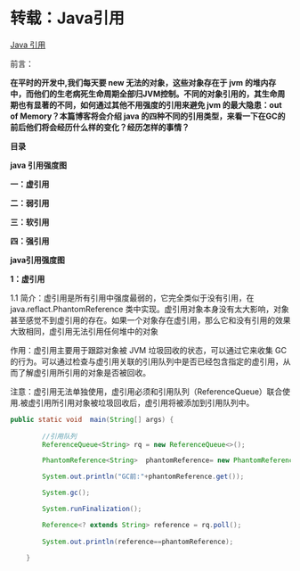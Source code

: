 # 转载：Java引用

[Java 引用](https://www.cnblogs.com/wyq178/p/9427987.html)

前言：

**在平时的开发中,我们每天要 new 无法的对象，这些对象存在于 jvm 的堆内存中，而他们的生老病死生命周期全部归JVM控制。不同的对象引用的，其生命周期也有显著的不同，如何通过其他不用强度的引用来避免 jvm 的最大隐患：out of Memory？本篇博客将会介绍 java 的四种不同的引用类型，来看一下在GC的前后他们将会经历什么样的变化？经历怎样的事情？**

**目录**

**java 引用强度图**

**一：虚引用**

**二：弱引用**

**三：软引用**

**四：强引用**

**java引用强度图**





**1：虚引用**

 1.1 简介：虚引用是所有引用中强度最弱的，它完全类似于没有引用，在 java.reflact.PhantomReference 类中实现。虚引用对象本身没有太大影响，对象甚至感觉不到虚引用的存在。如果一个对象存在虚引用，那么它和没有引用的效果大致相同，虚引用无法引用任何堆中的对象

作用：虚引用主要用于跟踪对象被 JVM 垃圾回收的状态，可以通过它来收集 GC 的行为。可以通过检查与虚引用关联的引用队列中是否已经包含指定的虚引用，从而了解虚引用所引用的对象是否被回收。

注意：虚引用无法单独使用，虚引用必须和引用队列（ReferenceQueue）联合使用.被虚引用所引用对象被垃圾回收后，虚引用将被添加到引用队列中。

```java
public static void  main(String[] args) {
        
        //引用队列
        ReferenceQueue<String> rq = new ReferenceQueue<>();

        PhantomReference<String>  phantomReference= new PhantomReference<>(new String("test"), rq);

        System.out.println("GC前:"+phantomReference.get());

        System.gc();

        System.runFinalization();

        Reference<? extends String> reference = rq.poll();
        
        System.out.println(reference==phantomReference);

    }
```

